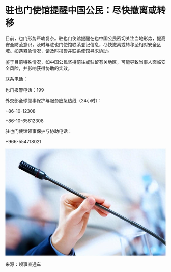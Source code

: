 # 驻也门使馆提醒中国公民：尽快撤离或转移

目前，也门形势严峻复杂。驻也门使馆提醒在也中国公民密切关注当地形势，提高安全防范意识，及时与驻也门使馆联系登记信息，尽快撤离或转移至相对安全区域。如遇紧急情况，请及时报警并联系使馆寻求协助。

鉴于目前特殊情况，如中国公民坚持前往或驻留有关地区，可能导致当事人面临安全风险，并影响获得协助的实效。

联系电话：

也门报警电话：199

外交部全球领事保护与服务应急热线（24小时）：

+86-10-12308

+86-10-65612308

驻也门使馆领事保护与协助电话：

+966-554718021

![3ad2235c6a0153cf2ffdd6bf006b421e.jpg](https://raw.githubusercontent.com/qqhsx/qqnews_image/main/2024/01/20/驻也门使馆提醒中国公民：尽快撤离或转移/3ad2235c6a0153cf2ffdd6bf006b421e.jpg)

来源：领事直通车

